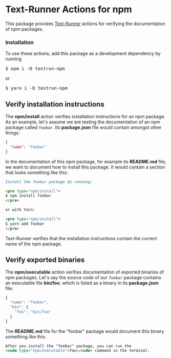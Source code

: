 # Text-Runner Actions for npm

This package provides [Text-Runner](https://github.com/kevgo/text-runner)
actions for verifying the documentation of npm packages.

### Installation

To use these actions, add this package as a development dependency by running

<pre type="npm/install">
$ npm i -D textrun-npm
</pre>

or

<pre type="npm/install">
$ yarn i -D textrun-npm
</pre>

## Verify installation instructions

The <b type="action/name-full">npm/install</b> action verifies installation
instructions for an npm package. As an example, let's assume we are testing the
documentation of an npm package called `foobar`.
<a type="workspace/create-file">Its **package.json** file would contain amongst
other things:

```json
{
  "name": "foobar"
}
```

</a>

<a type="workspace/create-file">

In the documentation of this npm package, for example its **README.md** file, we
want to document how to install this package. It would contain a section that
looks something like this:

```md
Install the foobar package by running:

<pre type="npm/install">
$ npm install foobar
</pre>

or with Yarn:

<pre type="npm/install">
$ yarn add foobar
</pre>
```

</a>

<a type="extension/run-textrunner">

Text-Runner verifies that the installation instructions contain the correct name
of the npm package.

</a>

## Verify exported binaries

The <b type="action/name-full">npm/executable</b> action verifies documentation
of exported binaries of npm packages. Let's say the source code of our `foobar`
package contains an executable file <b type="bundled-executable">bin/foo</b>,
which is listed as a binary in its
<a type="workspace/create-file">**package.json** file:

```js
{
  "name": "foobar",
  "bin": {
    "foo": "bin/foo"
  }
}
```

</a>

<a type="workspace/append-file">

The **README.md** file for the "foobar" package would document this binary
something like this:

```md
After you install the "foobar" package, you can run the
<code type="npm/executable">foo</code> command in the terminal.
```

<a type="extension/run-textrunner">
</a>
